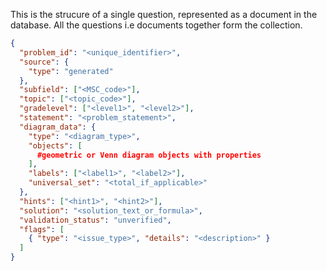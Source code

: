 This is the strucure of a single question, represented as a document in the database. All the questions i.e documents together form the collection.
```json
{
  "problem_id": "<unique_identifier>",
  "source": {
    "type": "generated"
  },
  "subfield": ["<MSC_code>"],
  "topic": ["<topic_code>"],
  "gradelevel": ["<level1>", "<level2>"],
  "statement": "<problem_statement>",
  "diagram_data": {
    "type": "<diagram_type>",
    "objects": [
      #geometric or Venn diagram objects with properties
    ],
    "labels": ["<label1>", "<label2>"],
    "universal_set": "<total_if_applicable>"
  },
  "hints": ["<hint1>", "<hint2>"],
  "solution": "<solution_text_or_formula>",
  "validation_status": "unverified",
  "flags": [
    { "type": "<issue_type>", "details": "<description>" }
  ]
}
```

